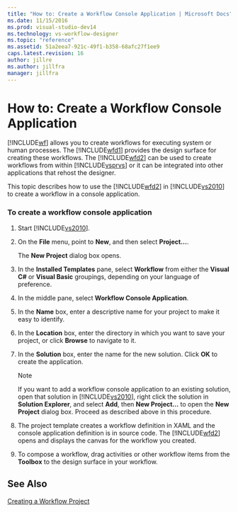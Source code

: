 ```yaml
---
title: "How to: Create a Workflow Console Application | Microsoft Docs"
ms.date: 11/15/2016
ms.prod: visual-studio-dev14
ms.technology: vs-workflow-designer
ms.topic: "reference"
ms.assetid: 51a2eea7-921c-49f1-b358-68afc27f1ee9
caps.latest.revision: 16
author: jillre
ms.author: jillfra
manager: jillfra
---
```

# How to: Create a Workflow Console Application
[!INCLUDE[wf](../includes/wf-md.md)] allows you to create workflows for executing system or human processes. The [!INCLUDE[wfd1](../includes/wfd1-md.md)] provides the design surface for creating these workflows. The [!INCLUDE[wfd2](../includes/wfd2-md.md)] can be used to create workflows from within [!INCLUDE[vsprvs](../includes/vsprvs-md.md)] or it can be integrated into other applications that rehost the designer.

 This topic describes how to use the [!INCLUDE[wfd2](../includes/wfd2-md.md)] in [!INCLUDE[vs2010](../includes/vs2010-md.md)] to create a workflow in a console application.

### To create a workflow console application

1. Start [!INCLUDE[vs2010](../includes/vs2010-md.md)].

2. On the **File** menu, point to **New**, and then select **Project…**.

     The **New Project** dialog box opens.

3. In the **Installed Templates** pane, select **Workflow** from either the **Visual C#** or **Visual Basic** groupings, depending on your language of preference.

4. In the middle pane, select **Workflow Console Application**.

5. In the **Name** box, enter a descriptive name for your project to make it easy to identify.

6. In the **Location** box, enter the directory in which you want to save your project, or click **Browse** to navigate to it.

7. In the **Solution** box, enter the name for the new solution. Click **OK** to create the application.

    > [!NOTE]
    > If you want to add a workflow console application to an existing solution, open that solution in [!INCLUDE[vs2010](../includes/vs2010-md.md)], right click the solution in **Solution Explorer**, and select **Add**, then **New Project…** to open the **New Project** dialog box. Proceed as described above in this procedure.

8. The project template creates a workflow definition in XAML and the console application definition is in source code. The [!INCLUDE[wfd2](../includes/wfd2-md.md)] opens and displays the canvas for the workflow you created.

9. To compose a workflow, drag activities or other workflow items from the **Toolbox** to the design surface in your workflow.

## See Also
 [Creating a Workflow Project](../workflow-designer/creating-a-workflow-project.md)